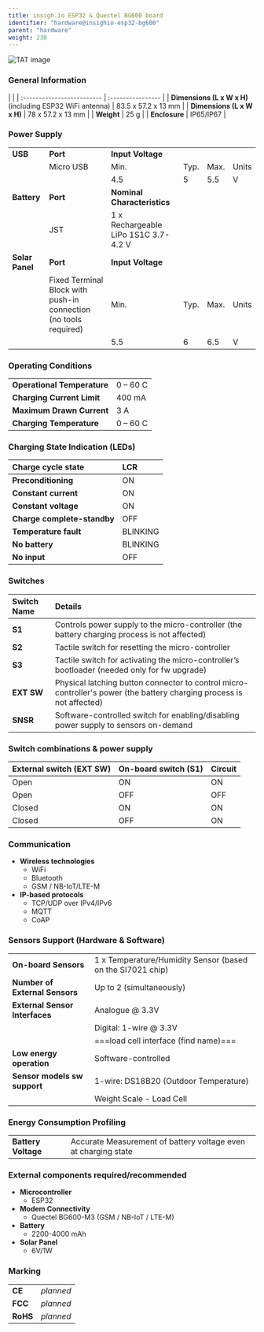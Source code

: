 ```yaml
---
title: insigh.io ESP32 & Quectel BG600 board
identifier: "hardware@insighio-esp32-bg600"
parent: "hardware"
weight: 230
---
```


![TAT image](/images/deviceimages/esp32-bg600_v1.png?width=50pc)

### General Information

|                            |
| :------------------------- | :---------------- |
| **Dimensions (L x W x H)** (including ESP32 WiFi antenna) | 83.5 x 57.2 x 13 mm |
| **Dimensions (L x W x H)** | 78 x 57.2 x 13 mm |
| **Weight**                 | 25 g              |
| **Enclosure**              | IP65/IP67         |

### Power Supply

|                 |                                                                  |                                      |      |      |       |
| --------------- | ---------------------------------------------------------------- | ------------------------------------ | ---- | ---- | ----- |
| **USB**         | **Port**                                                         | **Input Voltage**                    |
|                 | Micro USB                                                        | Min.                                 | Typ. | Max. | Units |
|                 |                                                                  | 4.5                                  | 5    | 5.5  | V     |
| **Battery**     | **Port**                                                         | **Nominal Characteristics**          |
|                 | JST                                                              | 1 x Rechargeable LiPo 1S1C 3.7-4.2 V |
| **Solar Panel** | **Port**                                                         | **Input Voltage**                    |
|                 | Fixed Terminal Block with push-in connection (no tools required) | Min.                                 | Typ. | Max. | Units |
|                 |                                                                  | 5.5                                  | 6    | 6.5  | V     |

### Operating Conditions

|                             |          |
| :-------------------------- | :------- |
| **Operational Temperature** | 0 – 60 C |
| **Charging Current Limit**  | 400 mA   |
| **Maximum Drawn Current**   | 3 A   |
| **Charging Temperature**    | 0 – 60 C |

### Charging State Indication (LEDs)

| Charge cycle state          | LCR |
| :-------------------------- | :-- |
| **Preconditioning**         | ON  |
| **Constant current**        | ON  |
| **Constant voltage**        | ON  |
| **Charge complete-standby** | OFF  |
| **Temperature fault**       | BLINKING  |
| **No battery**              | BLINKING |
| **No input**                | OFF |

### Switches

| Switch Name | Details                                                                                      |
| :---------- | :------------------------------------------------------------------------------------------- |
| **S1**      | Controls power supply to the micro-controller (the battery charging process is not affected) |
| **S2**      | Tactile switch for resetting the micro-controller |
| **S3**      | Tactile switch for activating the micro-controller’s bootloader (needed only for fw upgrade) |
| **EXT SW**  | Physical latching button connector to control micro-controller's power (the battery charging process is not affected) |
| **SNSR**    | Software-controlled switch for enabling/disabling power supply to sensors on-demand          |

### Switch combinations & power supply

| External switch (EXT SW) | On-board switch (S1) | Circuit |
| :---------- | :--------------- | :--------------- |
| Open | ON | ON |
| Open | OFF | OFF |
| Closed | ON | ON |
| Closed | OFF | ON |

### Communication

- **Wireless technologies**
  - WiFi
  - Bluetooth
  - GSM / NB-IoT/LTE-M
- **IP-based protocols**
  - TCP/UDP over IPv4/IPv6
  - MQTT
  - CoAP

### Sensors Support (Hardware & Software)

|                                |                                                                                    |
| :----------------------------- | :--------------------------------------------------------------------------------- |
| **On-board Sensors**           | 1 x Temperature/Humidity Sensor (based on the SI7021 chip)                         |
| **Number of External Sensors** | Up to 2 (simultaneously)                                                           |
| **External Sensor Interfaces** | Analogue @ 3.3V                                                                    |
|                                | Digital: 1-wire @ 3.3V                                                             |
|                                | ===load cell interface (find name)===                                              |
| **Low energy operation**       | Software-controlled                                                                |
| **Sensor models sw support**   | 1-wire: DS18B20 (Outdoor Temperature)                                              |
|                                | Weight Scale - Load Cell |

### Energy Consumption Profiling

|                     |                                                                                 |
| :------------------ | :------------------------------------------------------------------------------ |
| **Battery Voltage** | Accurate Measurement of battery voltage even at charging state                  |

### External components required/recommended

- **Microcontroller**
  - ESP32
- **Modem Connectivity**
  - Quectel BG600-M3 (GSM / NB-IoT / LTE-M)
- **Battery**
  - 2200-4000 mAh
- **Solar Panel**
  - 6V/1W

### Marking

|          |           |
| :------- | :-------- |
| **CE**   | _planned_ |
| **FCC**  | _planned_ |
| **RoHS** | _planned_ |

